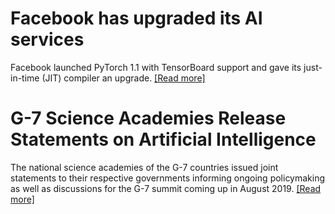 
# Facebook has upgraded its AI services

Facebook launched PyTorch 1.1 with TensorBoard support and gave its just-in-time (JIT) compiler an upgrade.
[[Read more]](https://venturebeat.com/2019/05/01/facebook-launches-pytorch-1-1-with-tensorboard-support/?fbclid=IwAR0U8FL_KBRc_pzfSvbR_1FcrpuMTP0PxIch1GR6Igw-Om5t9_zZEf_e60E)




# G-7 Science Academies Release Statements on Artificial Intelligence

The national science academies of the G-7 countries issued joint statements to their respective governments informing ongoing policymaking as well as discussions for the G-7 summit coming up in August 2019. 
[[Read more]](http://www8.nationalacademies.org/onpinews/newsitem.aspx?RecordID=562019&fbclid=IwAR2U4bEM42Gsm6bNvxQ64MQ9QVO0-xDQroSdECtZ4kh9BAPUW7E2Txw-C3I)
